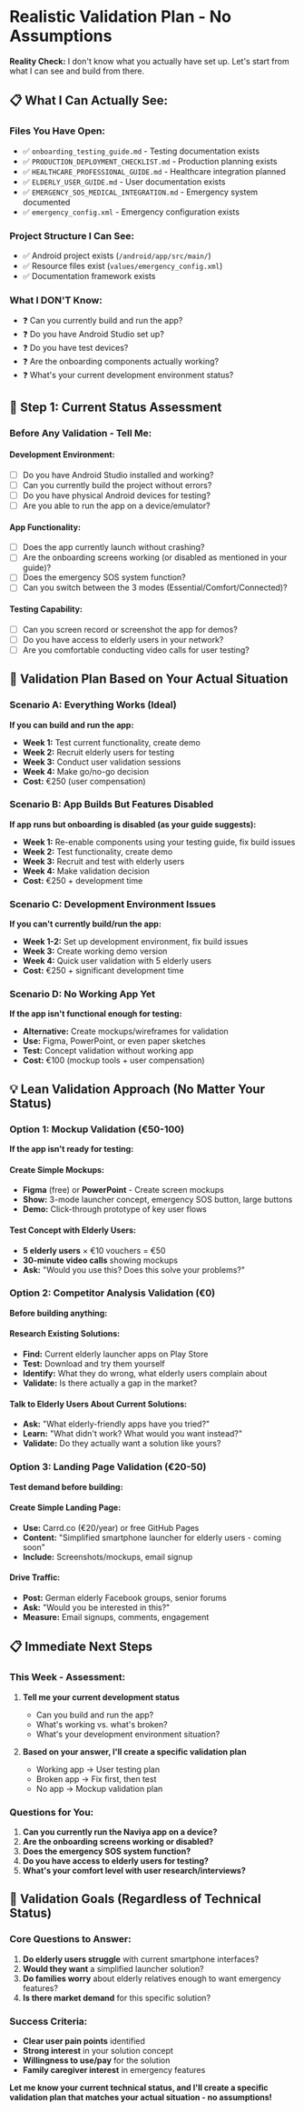 # Realistic Validation Plan - No Assumptions

**Reality Check:** I don't know what you actually have set up. Let's start from what I can see and build from there.

## 📋 **What I Can Actually See:**

### **Files You Have Open:**
- ✅ `onboarding_testing_guide.md` - Testing documentation exists
- ✅ `PRODUCTION_DEPLOYMENT_CHECKLIST.md` - Production planning exists
- ✅ `HEALTHCARE_PROFESSIONAL_GUIDE.md` - Healthcare integration planned
- ✅ `ELDERLY_USER_GUIDE.md` - User documentation exists
- ✅ `EMERGENCY_SOS_MEDICAL_INTEGRATION.md` - Emergency system documented
- ✅ `emergency_config.xml` - Emergency configuration exists

### **Project Structure I Can See:**
- ✅ Android project exists (`/android/app/src/main/`)
- ✅ Resource files exist (`values/emergency_config.xml`)
- ✅ Documentation framework exists

### **What I DON'T Know:**
- ❓ Can you currently build and run the app?
- ❓ Do you have Android Studio set up?
- ❓ Do you have test devices?
- ❓ Are the onboarding components actually working?
- ❓ What's your current development environment status?

## 🎯 **Step 1: Current Status Assessment**

### **Before Any Validation - Tell Me:**

#### **Development Environment:**
- [ ] Do you have Android Studio installed and working?
- [ ] Can you currently build the project without errors?
- [ ] Do you have physical Android devices for testing?
- [ ] Are you able to run the app on a device/emulator?

#### **App Functionality:**
- [ ] Does the app currently launch without crashing?
- [ ] Are the onboarding screens working (or disabled as mentioned in your guide)?
- [ ] Does the emergency SOS system function?
- [ ] Can you switch between the 3 modes (Essential/Comfort/Connected)?

#### **Testing Capability:**
- [ ] Can you screen record or screenshot the app for demos?
- [ ] Do you have access to elderly users in your network?
- [ ] Are you comfortable conducting video calls for user testing?

## 🚀 **Validation Plan Based on Your Actual Situation**

### **Scenario A: Everything Works (Ideal)**
**If you can build and run the app:**
- **Week 1:** Test current functionality, create demo
- **Week 2:** Recruit elderly users for testing
- **Week 3:** Conduct user validation sessions
- **Week 4:** Make go/no-go decision
- **Cost:** €250 (user compensation)

### **Scenario B: App Builds But Features Disabled**
**If app runs but onboarding is disabled (as your guide suggests):**
- **Week 1:** Re-enable components using your testing guide, fix build issues
- **Week 2:** Test functionality, create demo
- **Week 3:** Recruit and test with elderly users
- **Week 4:** Make validation decision
- **Cost:** €250 + development time

### **Scenario C: Development Environment Issues**
**If you can't currently build/run the app:**
- **Week 1-2:** Set up development environment, fix build issues
- **Week 3:** Create working demo version
- **Week 4:** Quick user validation with 5 elderly users
- **Cost:** €250 + significant development time

### **Scenario D: No Working App Yet**
**If the app isn't functional enough for testing:**
- **Alternative:** Create mockups/wireframes for validation
- **Use:** Figma, PowerPoint, or even paper sketches
- **Test:** Concept validation without working app
- **Cost:** €100 (mockup tools + user compensation)

## 💡 **Lean Validation Approach (No Matter Your Status)**

### **Option 1: Mockup Validation (€50-100)**
**If the app isn't ready for testing:**

#### **Create Simple Mockups:**
- **Figma** (free) or **PowerPoint** - Create screen mockups
- **Show:** 3-mode launcher concept, emergency SOS button, large buttons
- **Demo:** Click-through prototype of key user flows

#### **Test Concept with Elderly Users:**
- **5 elderly users** × €10 vouchers = €50
- **30-minute video calls** showing mockups
- **Ask:** "Would you use this? Does this solve your problems?"

### **Option 2: Competitor Analysis Validation (€0)**
**Before building anything:**

#### **Research Existing Solutions:**
- **Find:** Current elderly launcher apps on Play Store
- **Test:** Download and try them yourself
- **Identify:** What they do wrong, what elderly users complain about
- **Validate:** Is there actually a gap in the market?

#### **Talk to Elderly Users About Current Solutions:**
- **Ask:** "What elderly-friendly apps have you tried?"
- **Learn:** "What didn't work? What would you want instead?"
- **Validate:** Do they actually want a solution like yours?

### **Option 3: Landing Page Validation (€20-50)**
**Test demand before building:**

#### **Create Simple Landing Page:**
- **Use:** Carrd.co (€20/year) or free GitHub Pages
- **Content:** "Simplified smartphone launcher for elderly users - coming soon"
- **Include:** Screenshots/mockups, email signup

#### **Drive Traffic:**
- **Post:** German elderly Facebook groups, senior forums
- **Ask:** "Would you be interested in this?"
- **Measure:** Email signups, comments, engagement

## 📋 **Immediate Next Steps**

### **This Week - Assessment:**
1. **Tell me your current development status**
   - Can you build and run the app?
   - What's working vs. what's broken?
   - What's your development environment situation?

2. **Based on your answer, I'll create a specific validation plan**
   - Working app → User testing plan
   - Broken app → Fix first, then test
   - No app → Mockup validation plan

### **Questions for You:**
1. **Can you currently run the Naviya app on a device?**
2. **Are the onboarding screens working or disabled?**
3. **Does the emergency SOS system function?**
4. **Do you have access to elderly users for testing?**
5. **What's your comfort level with user research/interviews?**

## 🎯 **Validation Goals (Regardless of Technical Status)**

### **Core Questions to Answer:**
1. **Do elderly users struggle** with current smartphone interfaces?
2. **Would they want** a simplified launcher solution?
3. **Do families worry** about elderly relatives enough to want emergency features?
4. **Is there market demand** for this specific solution?

### **Success Criteria:**
- **Clear user pain points** identified
- **Strong interest** in your solution concept
- **Willingness to use/pay** for the solution
- **Family caregiver interest** in emergency features

**Let me know your current technical status, and I'll create a specific validation plan that matches your actual situation - no assumptions!**
